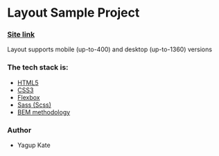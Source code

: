 # Layout Sample Project

### [Site link](https://kateyagup.github.io/price-cards/)

Layout supports mobile (up-to-400) and desktop (up-to-1360) versions

### The tech stack is:

- [HTML5](https://kateyagup.github.io/price-cards/)
- [CSS3](https://kateyagup.github.io/price-cards/)
- [Flexbox](https://kateyagup.github.io/price-cards/)
- [Sass (Scss)](https://kateyagup.github.io/price-cards/)
- [BEM methodology](https://kateyagup.github.io/price-cards/)

### Author

- Yagup Kate
